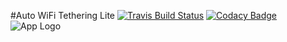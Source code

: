 #Auto WiFi Tethering Lite [![Travis Build Status](https://travis-ci.org/danielmroczka/auto-tethering-lite.png?branch=master)](https://travis-ci.org/danielmroczka/auto-tethering-lite) [![Codacy Badge](https://api.codacy.com/project/badge/Grade/40f928c9b3444e5c9b5035a3e8a6f56e)](https://www.codacy.com/app/daniel-mroczka/auto-tethering-lite?utm_source=github.com&amp;utm_medium=referral&amp;utm_content=danielmroczka/auto-tethering-lite&amp;utm_campaign=Badge_Grade)
![App Logo](https://lh3.googleusercontent.com/GwGTGX5OuwMvOlg10Vemwk6x_Pd8EKsbpy-x9pV-t-EI29FCdFXzUH5PV64b2HRVtNCh=h80)